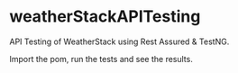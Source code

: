 # weatherStackAPITesting
 API Testing of WeatherStack using Rest Assured & TestNG.
 
Import the pom, run the tests and see the results. 
